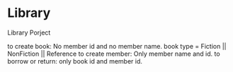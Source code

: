 # Library
Library Porject




to create book: No member id and no member name. book type = Fiction || NonFiction || Reference
to create member: Only member name and id.
to borrow or return: only book id and member id.
